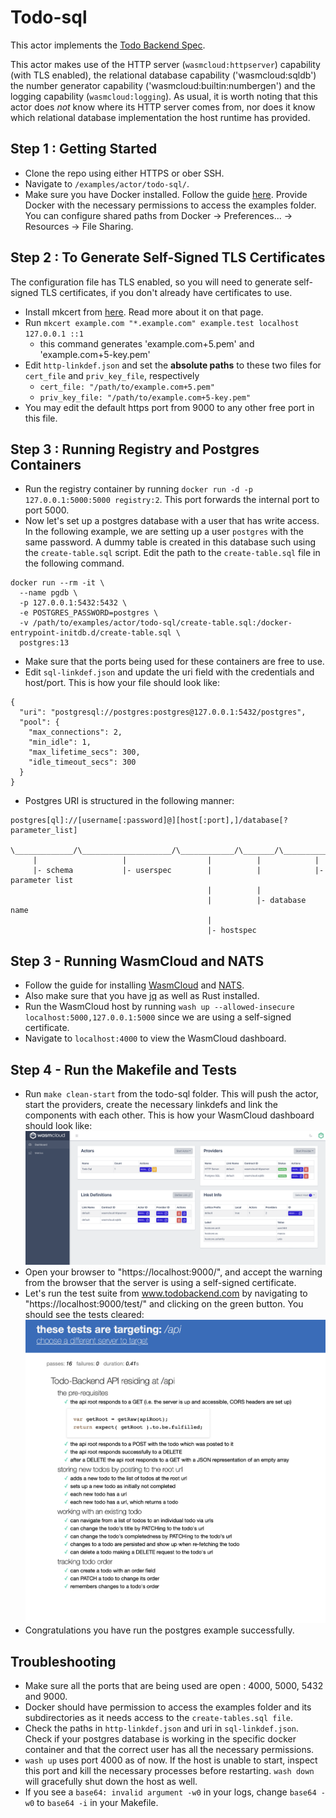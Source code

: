 # Todo-sql

This actor implements the [Todo Backend Spec](https://github.com/TodoBackend/todo-backend-js-spec/blob/master/js/specs.js).

This actor makes use of the HTTP server (`wasmcloud:httpserver`) capability (with TLS enabled),
the relational database capability ('wasmcloud:sqldb') 
the number generator capability ('wasmcloud:builtin:numbergen')
and the logging capability (`wasmcloud:logging`). 
As usual, it is worth noting that this actor does _not_ know where its HTTP server comes from,
nor does it know which relational database implementation the host runtime has provided.

## Step 1 : Getting Started

- Clone the repo using either HTTPS or ober SSH.
- Navigate to `/examples/actor/todo-sql/`.
- Make sure you have Docker installed. Follow the guide [here](https://docs.docker.com/get-docker/). Provide Docker with the necessary permissions to access the examples folder. You can configure shared paths from Docker -> Preferences... -> Resources -> File Sharing.

## Step 2 : To Generate Self-Signed TLS Certificates

The configuration file has TLS enabled, so you will need to generate self-signed TLS certificates,
if you don't already have certificates to use.
- Install mkcert from [here](https://github.com/FiloSottile/mkcert). Read more about it on that page.
- Run `mkcert example.com "*.example.com" example.test localhost 127.0.0.1 ::1` 
  - this command generates 'example.com+5.pem' and 'example.com+5-key.pem'
- Edit `http-linkdef.json` and set the **absolute paths** to these two files for `cert_file` and `priv_key_file`, respectively
  - `cert_file: "/path/to/example.com+5.pem"`
  - `priv_key_file: "/path/to/example.com+5-key.pem"`
- You may edit the default https port from 9000 to any other free port in this file.

## Step 3 : Running Registry and Postgres Containers
- Run the registry container by running `docker run -d -p 127.0.0.1:5000:5000 registry:2`. This port forwards the internal port to port 5000.
- Now let's set up a postgres database with a user that has write access. In the following example, we are setting up a user `postgres` with the same password. A dummy table is created in this database such using the `create-table.sql` script. Edit the path to the `create-table.sql` file in the following command.

```
docker run --rm -it \
  --name pgdb \
  -p 127.0.0.1:5432:5432 \
  -e POSTGRES_PASSWORD=postgres \
  -v /path/to/examples/actor/todo-sql/create-table.sql:/docker-entrypoint-initdb.d/create-table.sql \
  postgres:13

```
- Make sure that the ports being used for these containers are free to use.
- Edit `sql-linkdef.json` and update the uri field with the credentials and host/port. This is how your file should look like:

```
{
  "uri": "postgresql://postgres:postgres@127.0.0.1:5432/postgres",
  "pool": {
    "max_connections": 2,
    "min_idle": 1,
    "max_lifetime_secs": 300,
    "idle_timeout_secs": 300
  }
}
```

- Postgres URI is structured in the following manner:
```
postgres[ql]://[username[:password]@][host[:port],]/database[?parameter_list]

\_____________/\____________________/\____________/\_______/\_______________/
     |                   |                  |          |            |
     |- schema           |- userspec        |          |            |- parameter list
                                            |          |
                                            |          |- database name
                                            |
                                            |- hostspec
```

## Step 3 -  Running WasmCloud and NATS
- Follow the guide for installing [WasmCloud](https://wasmcloud.dev/overview/installation/) and [NATS](https://docs.nats.io/running-a-nats-service/introduction/installation).
- Also make sure that you have [jq](https://stedolan.github.io/jq/) as well as Rust installed.
- Run the WasmCloud host by running `wash up --allowed-insecure localhost:5000,127.0.0.1:5000` since we are using a self-signed certificate.
- Navigate to `localhost:4000` to view the WasmCloud dashboard.

## Step 4 - Run the Makefile and Tests
- Run `make clean-start` from the todo-sql folder. This will push the actor, start the providers, create the necessary linkdefs and link the components with each other. This is how your WasmCloud dashboard should look like:
![WasmCloud Dashboard](images/wasmcloud-dashboard.png)
- Open your browser to "https://localhost:9000/", and accept the warning from the browser that the server is using a self-signed certificate.
- Let's run the test suite from www.todobackend.com by navigating to "https://localhost:9000/test/" and clicking on the green button. You should see the tests cleared: 
![Tests cleared on localhost:9000](images/tests-passed.png)
- Congratulations you have run the postgres example successfully.

## Troubleshooting
- Make sure all the ports that are being used are open : 4000, 5000, 5432 and 9000.
- Docker should have permission to access the examples folder and its subdirectories as it needs access to the `create-tables.sql file`.
- Check the paths in `http-linkdef.json` and uri in `sql-linkdef.json`. Check if your postgres database is working in the specific docker container and that the correct user has all the necessary permissions.
- `wash up` uses port 4000 as of now. If the host is unable to start, inspect this port and kill the necessary processes before restarting. `wash down` will gracefully shut down the host as well.
- If you see a `base64: invalid argument -w0` in your logs, change `base64 -w0` to `base64 -i` in your Makefile.